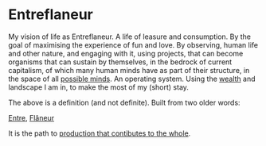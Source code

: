 # Entreflaneur
My vision of life as Entreflaneur. A life of leasure and consumption. By the goal of maximising the experience of fun and love. By observing, human life and other nature, and engaging with it, using projects, that can become organisms that can sustain by themselves, in the bedrock of current capitalism, of which many human minds have as part of their structure, in the space of all [possible minds](https://www.edge.org/conversation/murray_shanahan-the-space-of-possible-minds). An operating system. Using the [wealth](https://inequality.org/facts/global-inequality/) and landscape I am in, to make the most of my (short) stay.

The above is a definition (and not definite). Built from two older words:

[Entre](https://www.dictionary.com/browse/entre-), 
[Flâneur](https://en.wikipedia.org/wiki/Fl%C3%A2neur)

It is the path to [production that contibutes to the whole](/simplerules).